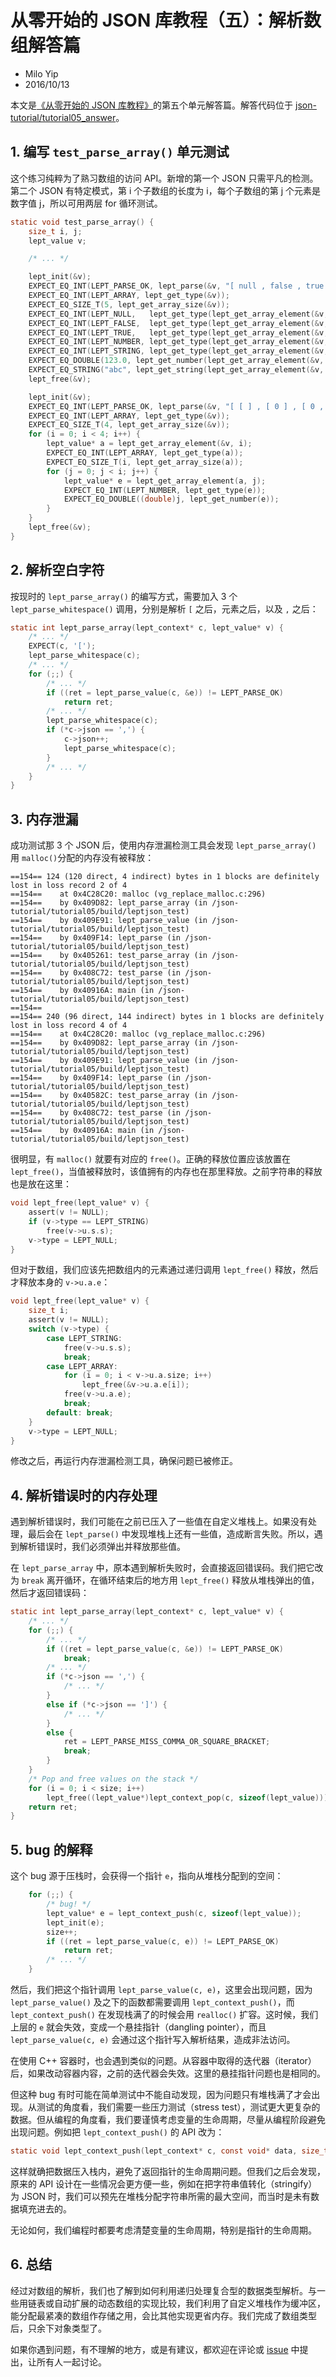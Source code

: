 # 从零开始的 JSON 库教程（五）：解析数组解答篇

* Milo Yip
* 2016/10/13

本文是[《从零开始的 JSON 库教程》](https://zhuanlan.zhihu.com/json-tutorial)的第五个单元解答篇。解答代码位于 [json-tutorial/tutorial05_answer](https://github.com/miloyip/json-tutorial/blob/master/tutorial05_answer)。

## 1. 编写 `test_parse_array()` 单元测试

这个练习纯粹为了熟习数组的访问 API。新增的第一个 JSON 只需平凡的检测。第二个 JSON 有特定模式，第 i 个子数组的长度为 i，每个子数组的第 j 个元素是数字值 j，所以可用两层 for 循环测试。

~~~c
static void test_parse_array() {
    size_t i, j;
    lept_value v;

    /* ... */

    lept_init(&v);
    EXPECT_EQ_INT(LEPT_PARSE_OK, lept_parse(&v, "[ null , false , true , 123 , \"abc\" ]"));
    EXPECT_EQ_INT(LEPT_ARRAY, lept_get_type(&v));
    EXPECT_EQ_SIZE_T(5, lept_get_array_size(&v));
    EXPECT_EQ_INT(LEPT_NULL,   lept_get_type(lept_get_array_element(&v, 0)));
    EXPECT_EQ_INT(LEPT_FALSE,  lept_get_type(lept_get_array_element(&v, 1)));
    EXPECT_EQ_INT(LEPT_TRUE,   lept_get_type(lept_get_array_element(&v, 2)));
    EXPECT_EQ_INT(LEPT_NUMBER, lept_get_type(lept_get_array_element(&v, 3)));
    EXPECT_EQ_INT(LEPT_STRING, lept_get_type(lept_get_array_element(&v, 4)));
    EXPECT_EQ_DOUBLE(123.0, lept_get_number(lept_get_array_element(&v, 3)));
    EXPECT_EQ_STRING("abc", lept_get_string(lept_get_array_element(&v, 4)), lept_get_string_length(lept_get_array_element(&v, 4)));
    lept_free(&v);

    lept_init(&v);
    EXPECT_EQ_INT(LEPT_PARSE_OK, lept_parse(&v, "[ [ ] , [ 0 ] , [ 0 , 1 ] , [ 0 , 1 , 2 ] ]"));
    EXPECT_EQ_INT(LEPT_ARRAY, lept_get_type(&v));
    EXPECT_EQ_SIZE_T(4, lept_get_array_size(&v));
    for (i = 0; i < 4; i++) {
        lept_value* a = lept_get_array_element(&v, i);
        EXPECT_EQ_INT(LEPT_ARRAY, lept_get_type(a));
        EXPECT_EQ_SIZE_T(i, lept_get_array_size(a));
        for (j = 0; j < i; j++) {
            lept_value* e = lept_get_array_element(a, j);
            EXPECT_EQ_INT(LEPT_NUMBER, lept_get_type(e));
            EXPECT_EQ_DOUBLE((double)j, lept_get_number(e));
        }
    }
    lept_free(&v);
}
~~~

## 2. 解析空白字符

按现时的 `lept_parse_array()` 的编写方式，需要加入 3 个 `lept_parse_whitespace()` 调用，分别是解析 `[` 之后，元素之后，以及 `,` 之后：

~~~c
static int lept_parse_array(lept_context* c, lept_value* v) {
    /* ... */
    EXPECT(c, '[');
    lept_parse_whitespace(c);
    /* ... */
    for (;;) {
        /* ... */
        if ((ret = lept_parse_value(c, &e)) != LEPT_PARSE_OK)
            return ret;
        /* ... */
        lept_parse_whitespace(c);
        if (*c->json == ',') {
            c->json++;
            lept_parse_whitespace(c);
        }
        /* ... */
    }
}
~~~

## 3. 内存泄漏

成功测试那 3 个 JSON 后，使用内存泄漏检测工具会发现 `lept_parse_array()` 用 `malloc()`分配的内存没有被释放：

~~~
==154== 124 (120 direct, 4 indirect) bytes in 1 blocks are definitely lost in loss record 2 of 4
==154==    at 0x4C28C20: malloc (vg_replace_malloc.c:296)
==154==    by 0x409D82: lept_parse_array (in /json-tutorial/tutorial05/build/leptjson_test)
==154==    by 0x409E91: lept_parse_value (in /json-tutorial/tutorial05/build/leptjson_test)
==154==    by 0x409F14: lept_parse (in /json-tutorial/tutorial05/build/leptjson_test)
==154==    by 0x405261: test_parse_array (in /json-tutorial/tutorial05/build/leptjson_test)
==154==    by 0x408C72: test_parse (in /json-tutorial/tutorial05/build/leptjson_test)
==154==    by 0x40916A: main (in /json-tutorial/tutorial05/build/leptjson_test)
==154== 
==154== 240 (96 direct, 144 indirect) bytes in 1 blocks are definitely lost in loss record 4 of 4
==154==    at 0x4C28C20: malloc (vg_replace_malloc.c:296)
==154==    by 0x409D82: lept_parse_array (in /json-tutorial/tutorial05/build/leptjson_test)
==154==    by 0x409E91: lept_parse_value (in /json-tutorial/tutorial05/build/leptjson_test)
==154==    by 0x409F14: lept_parse (in /json-tutorial/tutorial05/build/leptjson_test)
==154==    by 0x40582C: test_parse_array (in /json-tutorial/tutorial05/build/leptjson_test)
==154==    by 0x408C72: test_parse (in /json-tutorial/tutorial05/build/leptjson_test)
==154==    by 0x40916A: main (in /json-tutorial/tutorial05/build/leptjson_test)
~~~

很明显，有 `malloc()` 就要有对应的 `free()`。正确的释放位置应该放置在 `lept_free()`，当值被释放时，该值拥有的内存也在那里释放。之前字符串的释放也是放在这里：

~~~c
void lept_free(lept_value* v) {
    assert(v != NULL);
    if (v->type == LEPT_STRING)
        free(v->u.s.s);
    v->type = LEPT_NULL;
}
~~~

但对于数组，我们应该先把数组内的元素通过递归调用 `lept_free()` 释放，然后才释放本身的 `v->u.a.e`：

~~~c
void lept_free(lept_value* v) {
    size_t i;
    assert(v != NULL);
    switch (v->type) {
        case LEPT_STRING:
            free(v->u.s.s);
            break;
        case LEPT_ARRAY:
            for (i = 0; i < v->u.a.size; i++)
                lept_free(&v->u.a.e[i]);
            free(v->u.a.e);
            break;
        default: break;
    }
    v->type = LEPT_NULL;
}
~~~

修改之后，再运行内存泄漏检测工具，确保问题已被修正。

## 4. 解析错误时的内存处理

遇到解析错误时，我们可能在之前已压入了一些值在自定义堆栈上。如果没有处理，最后会在 `lept_parse()` 中发现堆栈上还有一些值，造成断言失败。所以，遇到解析错误时，我们必须弹出并释放那些值。

在 `lept_parse_array` 中，原本遇到解析失败时，会直接返回错误码。我们把它改为 `break` 离开循环，在循环结束后的地方用 `lept_free()` 释放从堆栈弹出的值，然后才返回错误码：

~~~c
static int lept_parse_array(lept_context* c, lept_value* v) {
    /* ... */
    for (;;) {
        /* ... */
        if ((ret = lept_parse_value(c, &e)) != LEPT_PARSE_OK)
            break;
        /* ... */
        if (*c->json == ',') {
            /* ... */
        }
        else if (*c->json == ']') {
            /* ... */
        }
        else {
            ret = LEPT_PARSE_MISS_COMMA_OR_SQUARE_BRACKET;
            break;
        }
    }
    /* Pop and free values on the stack */
    for (i = 0; i < size; i++)
        lept_free((lept_value*)lept_context_pop(c, sizeof(lept_value)));
    return ret;
}
~~~

## 5. bug 的解释

这个 bug 源于压栈时，会获得一个指针 `e`，指向从堆栈分配到的空间：

~~~c
    for (;;) {
        /* bug! */
        lept_value* e = lept_context_push(c, sizeof(lept_value));
        lept_init(e);
        size++;
        if ((ret = lept_parse_value(c, e)) != LEPT_PARSE_OK)
            return ret;
        /* ... */
    }
~~~

然后，我们把这个指针调用 `lept_parse_value(c, e)`，这里会出现问题，因为 `lept_parse_value()` 及之下的函数都需要调用 `lept_context_push()`，而 `lept_context_push()` 在发现栈满了的时候会用 `realloc()` 扩容。这时候，我们上层的 `e` 就会失效，变成一个悬挂指针（dangling pointer），而且 `lept_parse_value(c, e)` 会通过这个指针写入解析结果，造成非法访问。

在使用 C++ 容器时，也会遇到类似的问题。从容器中取得的迭代器（iterator）后，如果改动容器内容，之前的迭代器会失效。这里的悬挂指针问题也是相同的。

但这种 bug 有时可能在简单测试中不能自动发现，因为问题只有堆栈满了才会出现。从测试的角度看，我们需要一些压力测试（stress test），测试更大更复杂的数据。但从编程的角度看，我们要谨慎考虑变量的生命周期，尽量从编程阶段避免出现问题。例如把 `lept_context_push()` 的 API 改为：

~~~c
static void lept_context_push(lept_context* c, const void* data, size_t size);
~~~

这样就确把数据压入栈内，避免了返回指针的生命周期问题。但我们之后会发现，原来的 API 设计在一些情况会更方便一些，例如在把字符串值转化（stringify）为 JSON 时，我们可以预先在堆栈分配字符串所需的最大空间，而当时是未有数据填充进去的。

无论如何，我们编程时都要考虑清楚变量的生命周期，特别是指针的生命周期。

## 6. 总结

经过对数组的解析，我们也了解到如何利用递归处理复合型的数据类型解析。与一些用链表或自动扩展的动态数组的实现比较，我们利用了自定义堆栈作为缓冲区，能分配最紧凑的数组作存储之用，会比其他实现更省内存。我们完成了数组类型后，只余下对象类型了。

如果你遇到问题，有不理解的地方，或是有建议，都欢迎在评论或 [issue](https://github.com/miloyip/json-tutorial/issues) 中提出，让所有人一起讨论。

